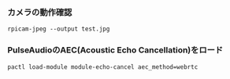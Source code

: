 ### カメラの動作確認
```
rpicam-jpeg --output test.jpg
```

### PulseAudioのAEC(Acoustic Echo Cancellation)をロード
```
pactl load-module module-echo-cancel aec_method=webrtc 
```